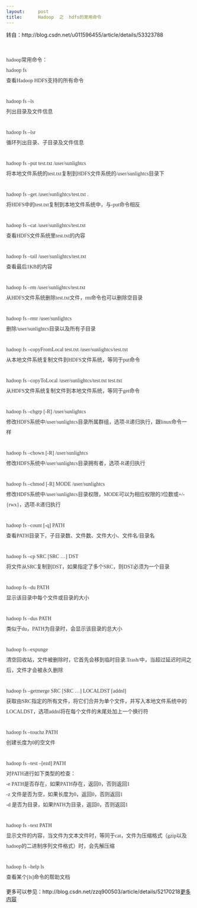```yaml
---
layout:     post
title:      Hadoop  之  hdfs的常用命令
---
```

<div id="article_content" class="article_content clearfix csdn-tracking-statistics" data-pid="blog" data-mod="popu_307" data-dsm="post">
								            <link rel="stylesheet" href="https://csdnimg.cn/release/phoenix/template/css/ck_htmledit_views-f76675cdea.css">
						<div class="htmledit_views" id="content_views">
                
<p>转自：http://blog.csdn.net/u011596455/article/details/53323788</p>
<p><br></p>
<p></p>
<div style="font-size:14px;border:0px;list-style:none;color:rgb(51,51,51);font-family:'宋体';line-height:28px;">
hadoop常用命令： </div>
<div style="font-size:14px;border:0px;list-style:none;color:rgb(51,51,51);font-family:'宋体';line-height:28px;">
hadoop fs </div>
<div style="font-size:14px;border:0px;list-style:none;color:rgb(51,51,51);font-family:'宋体';line-height:28px;">
查看Hadoop HDFS支持的所有命令 </div>
<div style="font-size:14px;border:0px;list-style:none;color:rgb(51,51,51);font-family:'宋体';line-height:28px;">
 </div>
<div style="font-size:14px;border:0px;list-style:none;color:rgb(51,51,51);font-family:'宋体';line-height:28px;">
hadoop fs –ls </div>
<div style="font-size:14px;border:0px;list-style:none;color:rgb(51,51,51);font-family:'宋体';line-height:28px;">
列出目录及文件信息 </div>
<div style="font-size:14px;border:0px;list-style:none;color:rgb(51,51,51);font-family:'宋体';line-height:28px;">
 </div>
<div style="font-size:14px;border:0px;list-style:none;color:rgb(51,51,51);font-family:'宋体';line-height:28px;">
hadoop fs –lsr </div>
<div style="font-size:14px;border:0px;list-style:none;color:rgb(51,51,51);font-family:'宋体';line-height:28px;">
循环列出目录、子目录及文件信息 </div>
<div style="font-size:14px;border:0px;list-style:none;color:rgb(51,51,51);font-family:'宋体';line-height:28px;">
 </div>
<div style="font-size:14px;border:0px;list-style:none;color:rgb(51,51,51);font-family:'宋体';line-height:28px;">
hadoop fs –put test.txt /user/sunlightcs </div>
<div style="font-size:14px;border:0px;list-style:none;color:rgb(51,51,51);font-family:'宋体';line-height:28px;">
将本地文件<a href="http://www.2cto.com/os/" rel="nofollow" class="keylink" style="color:rgb(51,51,51);text-decoration:none;">系统</a>的test.txt复制到HDFS文件系统的/user/sunlightcs目录下 </div>
<div style="font-size:14px;border:0px;list-style:none;color:rgb(51,51,51);font-family:'宋体';line-height:28px;">
 </div>
<div style="font-size:14px;border:0px;list-style:none;color:rgb(51,51,51);font-family:'宋体';line-height:28px;">
hadoop fs –get /user/sunlightcs/test.txt . </div>
<div style="font-size:14px;border:0px;list-style:none;color:rgb(51,51,51);font-family:'宋体';line-height:28px;">
将HDFS中的test.txt复制到本地文件系统中，与-put命令相反 </div>
<div style="font-size:14px;border:0px;list-style:none;color:rgb(51,51,51);font-family:'宋体';line-height:28px;">
 </div>
<div style="font-size:14px;border:0px;list-style:none;color:rgb(51,51,51);font-family:'宋体';line-height:28px;">
hadoop fs –cat /user/sunlightcs/test.txt </div>
<div style="font-size:14px;border:0px;list-style:none;color:rgb(51,51,51);font-family:'宋体';line-height:28px;">
查看HDFS文件系统里test.txt的内容 </div>
<div style="font-size:14px;border:0px;list-style:none;color:rgb(51,51,51);font-family:'宋体';line-height:28px;">
 </div>
<div style="font-size:14px;border:0px;list-style:none;color:rgb(51,51,51);font-family:'宋体';line-height:28px;">
hadoop fs –tail /user/sunlightcs/test.txt </div>
<div style="font-size:14px;border:0px;list-style:none;color:rgb(51,51,51);font-family:'宋体';line-height:28px;">
查看最后1KB的内容 </div>
<div style="font-size:14px;border:0px;list-style:none;color:rgb(51,51,51);font-family:'宋体';line-height:28px;">
 </div>
<div style="font-size:14px;border:0px;list-style:none;color:rgb(51,51,51);font-family:'宋体';line-height:28px;">
hadoop fs –rm /user/sunlightcs/test.txt </div>
<div style="font-size:14px;border:0px;list-style:none;color:rgb(51,51,51);font-family:'宋体';line-height:28px;">
从HDFS文件系统删除test.txt文件，rm命令也可以删除空目录 </div>
<div style="font-size:14px;border:0px;list-style:none;color:rgb(51,51,51);font-family:'宋体';line-height:28px;">
 </div>
<div style="font-size:14px;border:0px;list-style:none;color:rgb(51,51,51);font-family:'宋体';line-height:28px;">
hadoop fs –rmr /user/sunlightcs </div>
<div style="font-size:14px;border:0px;list-style:none;color:rgb(51,51,51);font-family:'宋体';line-height:28px;">
删除/user/sunlightcs目录以及所有子目录 </div>
<div style="font-size:14px;border:0px;list-style:none;color:rgb(51,51,51);font-family:'宋体';line-height:28px;">
 </div>
<div style="font-size:14px;border:0px;list-style:none;color:rgb(51,51,51);font-family:'宋体';line-height:28px;">
hadoop fs –copyFromLocal test.txt /user/sunlightcs/test.txt </div>
<div style="font-size:14px;border:0px;list-style:none;color:rgb(51,51,51);font-family:'宋体';line-height:28px;">
从本地文件系统复制文件到HDFS文件系统，等同于put命令 </div>
<div style="font-size:14px;border:0px;list-style:none;color:rgb(51,51,51);font-family:'宋体';line-height:28px;">
 </div>
<div style="font-size:14px;border:0px;list-style:none;color:rgb(51,51,51);font-family:'宋体';line-height:28px;">
hadoop fs –copyToLocal /user/sunlightcs/test.txt test.txt </div>
<div style="font-size:14px;border:0px;list-style:none;color:rgb(51,51,51);font-family:'宋体';line-height:28px;">
从HDFS文件系统复制文件到本地文件系统，等同于get命令 </div>
<div style="font-size:14px;border:0px;list-style:none;color:rgb(51,51,51);font-family:'宋体';line-height:28px;">
 </div>
<div style="font-size:14px;border:0px;list-style:none;color:rgb(51,51,51);font-family:'宋体';line-height:28px;">
hadoop fs –chgrp [-R] /user/sunlightcs </div>
<div style="font-size:14px;border:0px;list-style:none;color:rgb(51,51,51);font-family:'宋体';line-height:28px;">
修改HDFS系统中/user/sunlightcs目录所属群组，选项-R递归执行，跟linux命令一样 </div>
<div style="font-size:14px;border:0px;list-style:none;color:rgb(51,51,51);font-family:'宋体';line-height:28px;">
 </div>
<div style="font-size:14px;border:0px;list-style:none;color:rgb(51,51,51);font-family:'宋体';line-height:28px;">
hadoop fs –chown [-R] /user/sunlightcs </div>
<div style="font-size:14px;border:0px;list-style:none;color:rgb(51,51,51);font-family:'宋体';line-height:28px;">
修改HDFS系统中/user/sunlightcs目录拥有者，选项-R递归执行 </div>
<div style="font-size:14px;border:0px;list-style:none;color:rgb(51,51,51);font-family:'宋体';line-height:28px;">
 </div>
<div style="font-size:14px;border:0px;list-style:none;color:rgb(51,51,51);font-family:'宋体';line-height:28px;">
hadoop fs –chmod [-R] MODE /user/sunlightcs </div>
<div style="font-size:14px;border:0px;list-style:none;color:rgb(51,51,51);font-family:'宋体';line-height:28px;">
修改HDFS系统中/user/sunlightcs目录权限，MODE可以为相应权限的3位数或+/-{rwx}，选项-R递归执行 </div>
<div style="font-size:14px;border:0px;list-style:none;color:rgb(51,51,51);font-family:'宋体';line-height:28px;">
 </div>
<div style="font-size:14px;border:0px;list-style:none;color:rgb(51,51,51);font-family:'宋体';line-height:28px;">
hadoop fs –count [-q] PATH </div>
<div style="font-size:14px;border:0px;list-style:none;color:rgb(51,51,51);font-family:'宋体';line-height:28px;">
查看PATH目录下，子目录数、文件数、文件大小、文件名/目录名 </div>
<div style="font-size:14px;border:0px;list-style:none;color:rgb(51,51,51);font-family:'宋体';line-height:28px;">
 </div>
<div style="font-size:14px;border:0px;list-style:none;color:rgb(51,51,51);font-family:'宋体';line-height:28px;">
hadoop fs –cp SRC [SRC …] DST      </div>
<div style="font-size:14px;border:0px;list-style:none;color:rgb(51,51,51);font-family:'宋体';line-height:28px;">
将文件从SRC复制到DST，如果指定了多个SRC，则DST必须为一个目录 </div>
<div style="font-size:14px;border:0px;list-style:none;color:rgb(51,51,51);font-family:'宋体';line-height:28px;">
 </div>
<div style="font-size:14px;border:0px;list-style:none;color:rgb(51,51,51);font-family:'宋体';line-height:28px;">
hadoop fs –du PATH </div>
<div style="font-size:14px;border:0px;list-style:none;color:rgb(51,51,51);font-family:'宋体';line-height:28px;">
显示该目录中每个文件或目录的大小 </div>
<div style="font-size:14px;border:0px;list-style:none;color:rgb(51,51,51);font-family:'宋体';line-height:28px;">
 </div>
<div style="font-size:14px;border:0px;list-style:none;color:rgb(51,51,51);font-family:'宋体';line-height:28px;">
hadoop fs –dus PATH </div>
<div style="font-size:14px;border:0px;list-style:none;color:rgb(51,51,51);font-family:'宋体';line-height:28px;">
类似于du，PATH为目录时，会显示该目录的总大小 </div>
<div style="font-size:14px;border:0px;list-style:none;color:rgb(51,51,51);font-family:'宋体';line-height:28px;">
 </div>
<div style="font-size:14px;border:0px;list-style:none;color:rgb(51,51,51);font-family:'宋体';line-height:28px;">
hadoop fs –expunge </div>
<div style="font-size:14px;border:0px;list-style:none;color:rgb(51,51,51);font-family:'宋体';line-height:28px;">
清空回收站，文件被删除时，它首先会移到临时目录.Trash/中，当超过延迟时间之后，文件才会被永久删除 </div>
<div style="font-size:14px;border:0px;list-style:none;color:rgb(51,51,51);font-family:'宋体';line-height:28px;">
 </div>
<div style="font-size:14px;border:0px;list-style:none;color:rgb(51,51,51);font-family:'宋体';line-height:28px;">
hadoop fs –getmerge SRC [SRC …] LOCALDST [addnl]     </div>
<div style="font-size:14px;border:0px;list-style:none;color:rgb(51,51,51);font-family:'宋体';line-height:28px;">
获取由SRC指定的所有文件，将它们合并为单个文件，并写入本地文件系统中的LOCALDST，选项addnl将在每个文件的末尾处加上一个换行符 </div>
<div style="font-size:14px;border:0px;list-style:none;color:rgb(51,51,51);font-family:'宋体';line-height:28px;">
 </div>
<div style="font-size:14px;border:0px;list-style:none;color:rgb(51,51,51);font-family:'宋体';line-height:28px;">
hadoop fs –touchz PATH  </div>
<div style="font-size:14px;border:0px;list-style:none;color:rgb(51,51,51);font-family:'宋体';line-height:28px;">
创建长度为0的空文件 </div>
<div style="font-size:14px;border:0px;list-style:none;color:rgb(51,51,51);font-family:'宋体';line-height:28px;">
 </div>
<div style="font-size:14px;border:0px;list-style:none;color:rgb(51,51,51);font-family:'宋体';line-height:28px;">
hadoop fs –test –[ezd] PATH    </div>
<div style="font-size:14px;border:0px;list-style:none;color:rgb(51,51,51);font-family:'宋体';line-height:28px;">
对PATH进行如下类型的检查： </div>
<div style="font-size:14px;border:0px;list-style:none;color:rgb(51,51,51);font-family:'宋体';line-height:28px;">
-e PATH是否存在，如果PATH存在，返回0，否则返回1 </div>
<div style="font-size:14px;border:0px;list-style:none;color:rgb(51,51,51);font-family:'宋体';line-height:28px;">
-z 文件是否为空，如果长度为0，返回0，否则返回1 </div>
<div style="font-size:14px;border:0px;list-style:none;color:rgb(51,51,51);font-family:'宋体';line-height:28px;">
-d 是否为目录，如果PATH为目录，返回0，否则返回1 </div>
<div style="font-size:14px;border:0px;list-style:none;color:rgb(51,51,51);font-family:'宋体';line-height:28px;">
 </div>
<div style="font-size:14px;border:0px;list-style:none;color:rgb(51,51,51);font-family:'宋体';line-height:28px;">
hadoop fs –text PATH </div>
<div style="font-size:14px;border:0px;list-style:none;color:rgb(51,51,51);font-family:'宋体';line-height:28px;">
显示文件的内容，当文件为文本文件时，等同于cat，文件为压缩格式（gzip以及hadoop的二进制序列文件格式）时，会先解压缩 </div>
<div style="font-size:14px;border:0px;list-style:none;color:rgb(51,51,51);font-family:'宋体';line-height:28px;">
 </div>
<div style="font-size:14px;border:0px;list-style:none;color:rgb(51,51,51);font-family:'宋体';line-height:28px;">
hadoop fs –help ls </div>
<div style="font-size:14px;border:0px;list-style:none;color:rgb(51,51,51);font-family:'宋体';line-height:28px;">
查看某个[ls]命令的帮助文档</div>
<p>更多可以参见：http://blog.csdn.net/zzq900503/article/details/52170218<a href="http://blog.csdn.net/zzq900503/article/details/52170218" rel="nofollow">更多内容</a></p>
<p><br></p>
<p></p>
            </div>
                </div>